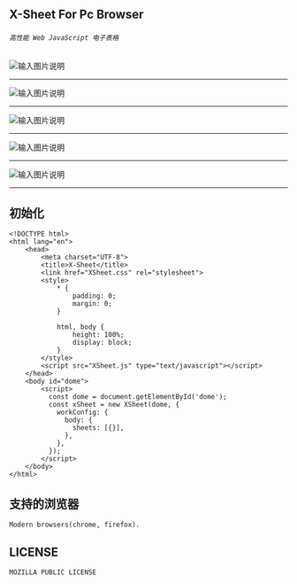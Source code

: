 ## **X-Sheet For Pc Browser**

###### `高性能 Web JavaScript 电子表格 `

![输入图片说明](https://images.gitee.com/uploads/images/2020/0710/212501_7fdc3522_1908036.png "screencapture-file-Users-jerry-Desktop-JavaScript-x-sheet-dist-calendar-2019-html-2020-07-10-21_20_41.png")

------------

![输入图片说明](https://images.gitee.com/uploads/images/2020/0710/212512_f08f4d45_1908036.png "screencapture-file-Users-jerry-Desktop-JavaScript-x-sheet-dist-calendar-2020-html-2020-07-10-21_21_33.png")

------------

![输入图片说明](https://images.gitee.com/uploads/images/2020/0710/212523_e06dde68_1908036.png "screencapture-file-Users-jerry-Desktop-JavaScript-x-sheet-dist-projecttimetable-html-2020-07-10-21_22_08.png")

------------

![输入图片说明](https://images.gitee.com/uploads/images/2020/0710/212535_6bb89054_1908036.png "screencapture-file-Users-jerry-Desktop-JavaScript-x-sheet-dist-purchaseorder-html-2020-07-10-21_22_36.png")

------------

![输入图片说明](https://images.gitee.com/uploads/images/2020/0710/212545_4a26a186_1908036.png "screencapture-file-Users-jerry-Desktop-JavaScript-x-sheet-dist-travel-html-2020-07-10-21_23_01.png")

------------

## **初始化**
    <!DOCTYPE html>
    <html lang="en">
        <head>
            <meta charset="UTF-8">
            <title>X-Sheet</title>
            <link href="XSheet.css" rel="stylesheet">
            <style>
                * {
                    padding: 0;
                    margin: 0;
                }
        
                html, body {
                    height: 100%;
                    display: block;
                }
            </style>
            <script src="XSheet.js" type="text/javascript"></script>
        </head>
        <body id="dome">
            <script>
              const dome = document.getElementById('dome');
              const xSheet = new XSheet(dome, {
                workConfig: {
                  body: {
                    sheets: [{}],
                  },
                },
              });
            </script>
        </body>
    </html>
    
## **支持的浏览器**
    Modern browsers(chrome, firefox).
       
## **LICENSE**
    MOZILLA PUBLIC LICENSE
